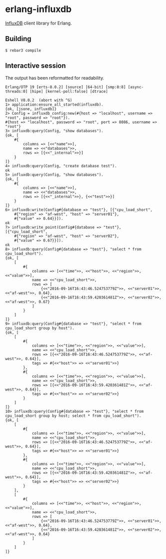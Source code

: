 # erlang-influxdb

[InfluxDB](https://www.influxdata.com/time-series-platform/influxdb/) client library for Erlang.

## Building

    $ rebar3 compile

## Interactive session

The output has been reformatted for readability.

    Erlang/OTP 19 [erts-8.0.2] [source] [64-bit] [smp:8:8] [async-threads:0] [hipe] [kernel-poll:false] [dtrace]
    
    Eshell V8.0.2  (abort with ^G)
    1> application:ensure_all_started(influxdb).
    {ok, [jsone, influxdb]}
    2> Config = influxdb_config:new(#{host => "localhost", username => "root", password => "root"}).
    #{host => "localhost", password => "root", port => 8086, username => "root"}
    3> influxdb:query(Config, "show databases").
    {ok, [
        #{
            columns => [<<"name">>],
            name => <<"databases">>,
            rows => [{<<"_internal">>}]
        }
    ]}
    4> influxdb:query(Config, "create database test").
    ok
    5> influxdb:query(Config, "show databases").
    {ok, [
        #{
            columns => [<<"name">>],
            name => <<"databases">>,
            rows => [{<<"_internal">>}, {<<"test">>}]
        }
    ]}
    6> influxdb:write(Config#{database => "test"}, [{"cpu_load_short",
        #{"region" => "af-west", "host" => "server01"},
        #{"value" => 0.64}}]).
    ok
    7> influxdb:write_point(Config#{database => "test"}, [{"cpu_load_short",
        #{"region" => "af-west", "host" => "server02"},
        #{"value" => 0.67}}]).
    ok
    8> influxdb:query(Config#{database => "test"}, "select * from cpu_load_short").
    {ok, [
        [
            #{
                columns => [<<"time">>, <<"host">>, <<"region">>, <<"value">>],
                name => <<"cpu_load_short">>,
                rows => [
                    {<<"2016-09-16T16:43:46.524753779Z">>, <<"server01">>, <<"af-west">>, 0.64},
                    {<<"2016-09-16T16:43:59.420361481Z">>, <<"server02">>, <<"af-west">>, 0.67}
                ]
            }
        ]
    ]}
    9> influxdb:query(Config#{database => "test"}, "select * from cpu_load_short group by host").
    {ok, [
        [
            #{
                columns => [<<"time">>, <<"region">>, <<"value">>],
                name => <<"cpu_load_short">>,
                rows => [{<<"2016-09-16T16:43:46.524753779Z">>, <<"af-west">>, 0.64}],
                tags => #{<<"host">> => <<"server01">>}
            },
            #{
                columns => [<<"time">>, <<"region">>, <<"value">>],
                name => <<"cpu_load_short">>,
                rows => [{<<"2016-09-16T16:43:59.420361481Z">>, <<"af-west">>, 0.64}],
                tags => #{<<"host">> => <<"server02">>}
            }
        ]
    ]}
    10> influxdb:query(Config#{database => "test"}, "select * from cpu_load_short group by host; select * from cpu_load_short").
    {ok, [
        [
            #{
                columns => [<<"time">>, <<"region">>, <<"value">>],
                name => <<"cpu_load_short">>,
                rows => [{<<"2016-09-16T16:43:46.524753779Z">>, <<"af-west">>, 0.64}],
                tags => #{<<"host">> => <<"server01">>}
            },
            #{
                columns => [<<"time">>, <<"region">>, <<"value">>],
                name => <<"cpu_load_short">>,
                rows => [{<<"2016-09-16T16:43:59.420361481Z">>, <<"af-west">>, 0.64}],
                tags => #{<<"host">> => <<"server02">>}
            }
        ],
        [
            #{
                columns => [<<"time">>, <<"host">>, <<"region">>, <<"value">>],
                name => <<"cpu_load_short">>,
                rows => [
                    {<<"2016-09-16T16:43:46.524753779Z">>, <<"server01">>, <<"af-west">>, 0.64},
                    {<<"2016-09-16T16:43:59.420361481Z">>, <<"server02">>, <<"af-west">>, 0.64}
                ]
            }
        ]
    ]}
